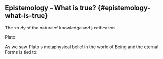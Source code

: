 ## Epistemology – What is true? {#epistemology-what-is-true}

The study of the nature of knowledge and justification.

Plato:

As we saw, Plato s metaphysical belief in the world of Being and the eternal Forms is tied to: